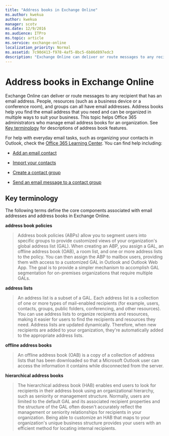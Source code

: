 ```yaml
---
title: "Address books in Exchange Online"
ms.author: kwekua
author: kwekua
manager: scotv
ms.date: 12/9/2016
ms.audience: ITPro
ms.topic: article
ms.service: exchange-online
localization_priority: Normal
ms.assetid: 7c90d413-f978-4af5-8bc5-6b86d897edc3
description: "Exchange Online can deliver or route messages to any recipient that has an email address. People, resources (such as a business device or a conference room), and groups can all have email addresses. Address books help you find the email address that you need and can be organized in multiple ways to suit your business. This topic helps Office 365 administrators who manage email address books for an organization. See Key terminology for descriptions of address book features."
---
```


# Address books in Exchange Online

Exchange Online can deliver or route messages to any recipient that has an email address. People, resources (such as a business device or a conference room), and groups can all have email addresses. Address books help you find the email address that you need and can be organized in multiple ways to suit your business. This topic helps Office 365 administrators who manage email address books for an organization. See [Key terminology](address-books.md#terms) for descriptions of address book features. 
  
For help with everyday email tasks, such as organizing your contacts in Outlook, check the [Office 365 Learning Center](https://go.microsoft.com/fwlink/?LinkId=615390). You can find help including:
  
- [Add an email contact](https://go.microsoft.com/fwlink/?LinkId=615396)
    
- [Import your contacts](https://go.microsoft.com/fwlink/?LinkId=615393)
    
- [Create a contact group](https://go.microsoft.com/fwlink/?LinkId=615370)
    
- [Send an email message to a contact group](https://go.microsoft.com/fwlink/?LinkId=615391)
    
## Key terminology
<a name="terms"> </a>

The following terms define the core components associated with email addresses and address books in Exchange Online.
  
 **address book policies**
  
> Address book policies (ABPs) allow you to segment users into specific groups to provide customized views of your organization's global address list (GAL). When creating an ABP, you assign a GAL, an offline address book (OAB), a room list, and one or more address lists to the policy. You can then assign the ABP to mailbox users, providing them with access to a customized GAL in Outlook and Outlook Web App. The goal is to provide a simpler mechanism to accomplish GAL segmentation for on-premises organizations that require multiple GALs.
    
 **address lists**
  
> An address list is a subset of a GAL. Each address list is a collection of one or more types of mail-enabled recipients (for example, users, contacts, groups, public folders, conferencing, and other resources). You can use address lists to organize recipients and resources, making it easier for users to find the recipients and resources they need. Address lists are updated dynamically. Therefore, when new recipients are added to your organization, they're automatically added to the appropriate address lists.
    
 **offline address books**
  
> An offline address book (OAB) is a copy of a collection of address lists that has been downloaded so that a Microsoft Outlook user can access the information it contains while disconnected from the server.
    
 **hierarchical address books**
  
> The hierarchical address book (HAB) enables end users to look for recipients in their address book using an organizational hierarchy, such as seniority or management structure. Normally, users are limited to the default GAL and its associated recipient properties and the structure of the GAL often doesn't accurately reflect the management or seniority relationships for recipients in your organization. Being able to customize an HAB that maps to your organization's unique business structure provides your users with an efficient method for locating internal recipients.
    

